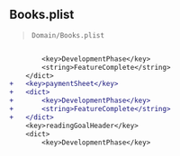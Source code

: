 ## Books.plist

> `Domain/Books.plist`

```diff

 		<key>DevelopmentPhase</key>
 		<string>FeatureComplete</string>
 	</dict>
+	<key>paymentSheet</key>
+	<dict>
+		<key>DevelopmentPhase</key>
+		<string>FeatureComplete</string>
+	</dict>
 	<key>readingGoalHeader</key>
 	<dict>
 		<key>DevelopmentPhase</key>

```
